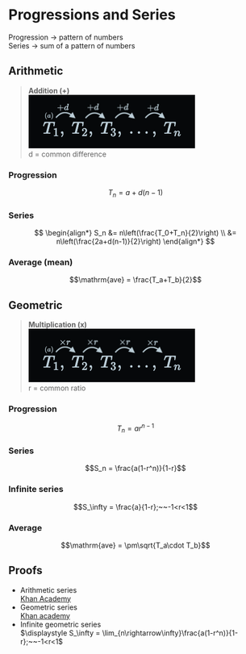# Progressions and Series

Progression → pattern of numbers \
Series → sum of a pattern of numbers

## Arithmetic

> **Addition (+)** \
> ![Arithmetic progression](images/progression-arithmetic.png) \
> d = common difference

### Progression

$$T_n = a+d(n-1)$$


### Series

$$
\begin{align*}
  S_n &= n\left(\frac{T_0+T_n}{2}\right) \\
  &= n\left(\frac{2a+d(n-1)}{2}\right)
\end{align*}
$$

### Average (mean)

$$\mathrm{ave} = \frac{T_a+T_b}{2}$$

## Geometric

> **Multiplication (x)** \
> ![Geometric progression](images/progression-geometric.png) \
> r = common ratio

### Progression

$$T_n = ar^{n-1}$$

### Series

$$S_n = \frac{a(1-r^n)}{1-r}$$

### Infinite series

$$S_\infty = \frac{a}{1-r};~~-1<r<1$$

### Average

$$\mathrm{ave} = \pm\sqrt{T_a\cdot T_b}$$

## Proofs

- Arithmetic series \
  [Khan Academy](https://youtu.be/Uy_L8tnihDM)
- Geometric series \
  [Khan academy](https://youtu.be/Cf0-6ngH2gs)
- Infinite geometric series \
  $\displaystyle S_\infty = \lim_{n\rightarrow\infty}\frac{a(1-r^n)}{1-r};~~-1<r<1$
